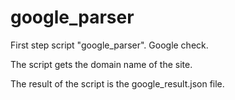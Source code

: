 # google_parser
First step script "google_parser". Google check.

The script gets the domain name of the site.

The result of the script is the google_result.json file.
